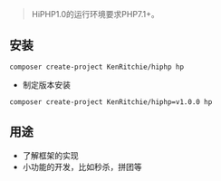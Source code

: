 > HiPHP1.0的运行环境要求PHP7.1+。

## 安装

~~~
composer create-project KenRitchie/hiphp hp
~~~

* 制定版本安装
~~~
composer create-project KenRitchie/hiphp=v1.0.0 hp
~~~

## 用途

* 了解框架的实现
* 小功能的开发，比如秒杀，拼团等
